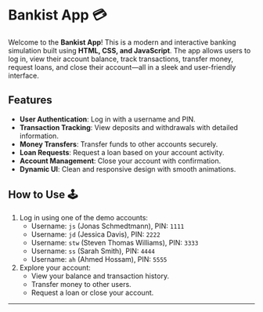 # Bankist App 💳

Welcome to the **Bankist App**! This is a modern and interactive banking simulation built using **HTML, CSS, and JavaScript**. The app allows users to log in, view their account balance, track transactions, transfer money, request loans, and close their account—all in a sleek and user-friendly interface.

## Features 
- **User Authentication**: Log in with a username and PIN.
- **Transaction Tracking**: View deposits and withdrawals with detailed information.
- **Money Transfers**: Transfer funds to other accounts securely.
- **Loan Requests**: Request a loan based on your account activity.
- **Account Management**: Close your account with confirmation.
- **Dynamic UI**: Clean and responsive design with smooth animations.

## How to Use 🕹️
1. Log in using one of the demo accounts:
   - Username: `js` (Jonas Schmedtmann), PIN: `1111`
   - Username: `jd` (Jessica Davis), PIN: `2222`
   - Username: `stw` (Steven Thomas Williams), PIN: `3333`
   - Username: `ss` (Sarah Smith), PIN: `4444`
   - Username: `ah` (Ahmed Hossam), PIN: `5555`
2. Explore your account:
   - View your balance and transaction history.
   - Transfer money to other users.
   - Request a loan or close your account.

---
